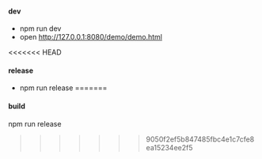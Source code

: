 
#### dev
- npm run dev
- open  http://127.0.0.1:8080/demo/demo.html

<<<<<<< HEAD
#### release
- npm run release
=======
#### build
npm run release
>>>>>>> 9050f2ef5b847485fbc4e1c7cfe8ea15234ee2f5
